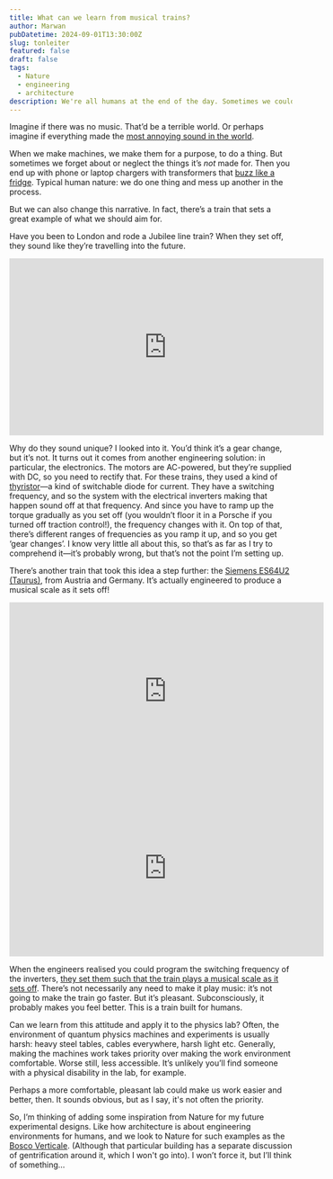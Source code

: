 ```yaml
---
title: What can we learn from musical trains?
author: Marwan
pubDatetime: 2024-09-01T13:30:00Z
slug: tonleiter
featured: false
draft: false
tags:
  - Nature
  - engineering
  - architecture
description: We're all humans at the end of the day. Sometimes we could engineer things to make us happier rather than focusing on outright performance.
---
```


Imagine if there was no music. That’d be a terrible world. Or perhaps imagine if everything made the [most annoying sound in the world](https://www.youtube.com/watch?v=0cVlTeIATBs).

When we make machines, we make them for a purpose, to do a thing. But sometimes we forget about or neglect the things it’s _not_ made for. Then you end up with phone or laptop chargers with transformers that [buzz like a fridge](https://en.wikipedia.org/wiki/Karma_Police#Lyrics). Typical human nature: we do one thing and mess up another in the process.

But we can also change this narrative. In fact, there’s a train that sets a great example of what we should aim for.

Have you been to London and rode a Jubilee line train? When they set off, they sound like they’re travelling into the future.

<iframe width="560" height="315" src="https://www.youtube.com/embed/_4ANmUkGIJc?si=Jiuqvt_PpwIf5bE8" title="YouTube video player" frameborder="0" allow="accelerometer; autoplay; clipboard-write; encrypted-media; gyroscope; picture-in-picture; web-share" referrerpolicy="strict-origin-when-cross-origin" allowfullscreen></iframe>

Why do they sound unique? I looked into it. You’d think it’s a gear change, but it’s not. It turns out it comes from another engineering solution: in particular, the electronics. The motors are AC-powered, but they’re supplied with DC, so you need to rectify that. For these trains, they used a kind of [thyristor](https://en.wikipedia.org/wiki/Gate_turn-off_thyristor)—a kind of switchable diode for current. They have a switching frequency, and so the system with the electrical inverters making that happen sound off at that frequency. And since you have to ramp up the torque gradually as you set off (you wouldn’t floor it in a Porsche if you turned off traction control!), the frequency changes with it. On top of that, there’s different ranges of frequencies as you ramp it up, and so you get ‘gear changes’. I know very little all about this, so that’s as far as I try to comprehend it—it’s probably wrong, but that’s not the point I’m setting up.

There’s another train that took this idea a step further: the [Siemens ES64U2 (Taurus)](https://de.wikipedia.org/wiki/Siemens_ES64U2), from Austria and Germany. It’s actually engineered to produce a musical scale as it sets off!

<iframe width="560" height="315" src="https://www.youtube.com/embed/5zDkTVFL61g?si=ntX_GwF-HkhbkXBY" title="YouTube video player" frameborder="0" allow="accelerometer; autoplay; clipboard-write; encrypted-media; gyroscope; picture-in-picture; web-share" referrerpolicy="strict-origin-when-cross-origin" allowfullscreen></iframe>

<iframe width="560" height="315" src="https://www.youtube.com/embed/iMYqWHnE9ww?si=ooi8Prs0ZD_uK4Rs" title="YouTube video player" frameborder="0" allow="accelerometer; autoplay; clipboard-write; encrypted-media; gyroscope; picture-in-picture; web-share" referrerpolicy="strict-origin-when-cross-origin" allowfullscreen></iframe>

When the engineers realised you could program the switching frequency of the inverters, [they set them such that the train plays a musical scale as it sets off](https://www.n-tv.de/wissen/frageantwort/Warum-machen-manche-Zuege-Musik-article20218846.html). There’s not necessarily any need to make it play music: it’s not going to make the train go faster. But it’s pleasant. Subconsciously, it probably makes you feel better. This is a train built for humans.

Can we learn from this attitude and apply it to the physics lab? Often, the environment of quantum physics machines and experiments is usually harsh: heavy steel tables, cables everywhere, harsh light etc. Generally, making the machines work takes priority over making the work environment comfortable. Worse still, less accessible. It’s unlikely you’ll find someone with a physical disability in the lab, for example.

Perhaps a more comfortable, pleasant lab could make us work easier and better, then. It sounds obvious, but as I say, it's not often the priority.

So, I’m thinking of adding some inspiration from Nature for my future experimental designs. Like how architecture is about engineering environments for humans, and we look to Nature for such examples as the [Bosco Verticale](https://en.wikipedia.org/wiki/Bosco_Verticale). (Although that particular building has a separate discussion of gentrification around it, which I won't go into). I won’t force it, but I’ll think of something…

